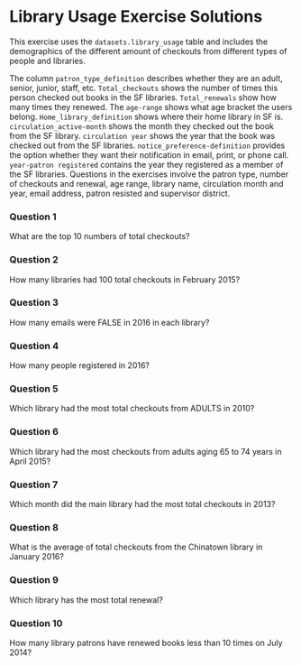 # Library Usage Exercise Solutions

This exercise uses the `datasets.library_usage` table and includes the demographics of the different amount of checkouts from different types of people and libraries.

The column `patron_type_definition` describes whether they are an adult, senior, junior, staff, etc. `Total_checkouts` shows the number of times this person checked out books in the SF libraries. `Total_renewals` show how many times they renewed. The `age-range` shows what age bracket the users belong. `Home_library_definition` shows where their home library in SF is. `circulation_active-month` shows the month they checked out the book from the SF library. `circulation year` shows the year that the book was checked out from the SF libraries. `notice_preference-definition` provides the option whether they want their notification in email, print, or phone call. `year-patron registered` contains the year they registered as a member of the SF libraries. Questions in the exercises involve the patron type, number of checkouts and renewal, age range, library name, circulation month and year, email address, patron resisted and supervisor district.

### Question 1 
What are the top 10 numbers of total checkouts?

### Question 2
How many libraries had 100 total checkouts in February 2015?

### Question 3
How many emails were FALSE in 2016 in each library?

### Question 4
How many people registered in 2016?

### Question 5
Which library had the most total checkouts from ADULTS in 2010?

### Question 6
Which library had the most checkouts from adults aging 65 to 74 years in April 2015?

### Question 7
Which month did the main library had the most total checkouts in 2013?

### Question 8
What is the average of total checkouts from the Chinatown library in January 2016?

### Question 9
Which library has the most total renewal?

### Question 10
How many library patrons have renewed books less than 10 times on July 2014?
